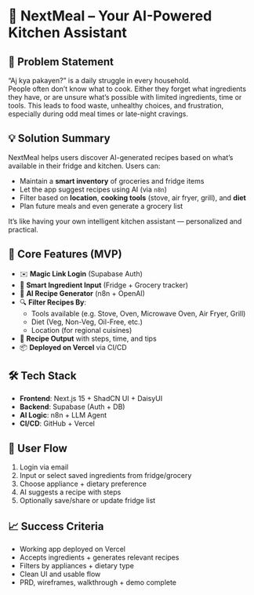 # 🍲 NextMeal – Your AI-Powered Kitchen Assistant

## 💭 Problem Statement
“Aj kya pakayen?” is a daily struggle in every household.  
People often don’t know what to cook. Either they forget what ingredients they have, or are unsure what’s possible with limited ingredients, time or tools. This leads to food waste, unhealthy choices, and frustration, especially during odd meal times or late-night cravings.

## 💡 Solution Summary
NextMeal helps users discover AI-generated recipes based on what’s available in their fridge and kitchen. Users can:

- Maintain a **smart inventory** of groceries and fridge items
- Let the app suggest recipes using AI (via `n8n`)
- Filter based on **location**, **cooking tools** (stove, air fryer, grill), and **diet**
- Plan future meals and even generate a grocery list

It’s like having your own intelligent kitchen assistant — personalized and practical.

## 🔑 Core Features (MVP)
- ✉️ **Magic Link Login** (Supabase Auth)
- 🧾 **Smart Ingredient Input** (Fridge + Grocery tracker)
- 🤖 **AI Recipe Generator** (n8n + OpenAI)
- 🔍 **Filter Recipes By**:
  - Tools available (e.g. Stove, Oven, Microwave Oven, Air Fryer, Grill)
  - Diet (Veg, Non-Veg, Oil-Free, etc.)
  - Location (for regional cuisines)
- 💬 **Recipe Output** with steps, time, and tips
- 📦 **Deployed on Vercel** via CI/CD

## 🛠️ Tech Stack
- **Frontend**: Next.js 15 + ShadCN UI + DaisyUI
- **Backend**: Supabase (Auth + DB)
- **AI Logic**: n8n + LLM Agent
- **CI/CD**: GitHub + Vercel

## 🚶 User Flow
1. Login via email
2. Input or select saved ingredients from fridge/grocery
3. Choose appliance + dietary preference
4. AI suggests a recipe with steps
5. Optionally save/share or update fridge list

## 📈 Success Criteria
- Working app deployed on Vercel
- Accepts ingredients + generates relevant recipes
- Filters by appliances + dietary type
- Clean UI and usable flow
- PRD, wireframes, walkthrough + demo complete
